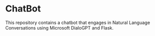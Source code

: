 # ChatBot
 This repository contains a chatbot that engages in Natural Language Conversations using Microsoft DialoGPT and Flask.
